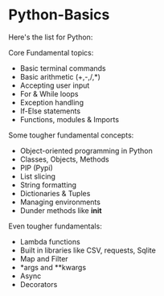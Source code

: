 # Python-Basics

Here's the list for Python:

Core Fundamental topics:

- Basic terminal commands 
- Basic arithmetic (+,-,/,*) 
- Accepting user input 
- For & While loops 
- Exception handling 
- If-Else statements 
- Functions, modules & Imports

Some tougher fundamental concepts:

- Object-oriented programming in Python
- Classes, Objects, Methods 
- PIP (Pypi) 
- List slicing 
- String formatting 
- Dictionaries & Tuples 
- Managing environments 
- Dunder methods like __init__

Even tougher fundamentals: 
- Lambda functions 
- Built in libraries like CSV, requests, Sqlite 
- Map and Filter 
- *args and **kwargs 
- Async 
- Decorators
